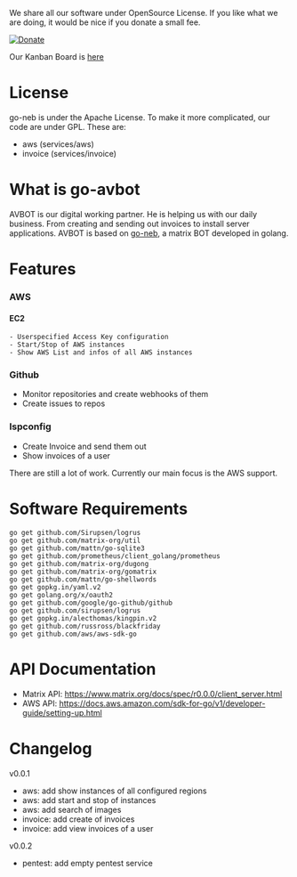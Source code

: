 
We share all our software under OpenSource License. If you like what we are doing, it would be nice if you donate a small fee. 

[![Donate](https://liberapay.com/assets/widgets/donate.svg)](https://liberapay.com/AVENTER/donate)

Our Kanban Board is [here](https://wekan.aventer.biz/b/XePZjKD4mK3eFY8MS/go-avbot)

# License
go-neb is under the Apache License. To make it more complicated, our code are under GPL. These are:
- aws (services/aws)
- invoice (services/invoice)


# What is go-avbot

AVBOT is our digital working partner. He is helping us with our daily business. From creating and sending out invoices to install server applications. AVBOT is based on [go-neb](https://github.com/matrix-org/go-neb), a matrix BOT developed in golang. 

# Features

### AWS
  #### EC2
    - Userspecified Access Key configuration
    - Start/Stop of AWS instances
    - Show AWS List and infos of all AWS instances

### Github
- Monitor repositories and create webhooks of them
- Create issues to repos

### Ispconfig
- Create Invoice and send them out
- Show invoices of a user

There are still a lot of work. Currently our main focus is the AWS support.

# Software Requirements

```
go get github.com/Sirupsen/logrus 
go get github.com/matrix-org/util
go get github.com/mattn/go-sqlite3
go get github.com/prometheus/client_golang/prometheus
go get github.com/matrix-org/dugong
go get github.com/matrix-org/gomatrix
go get github.com/mattn/go-shellwords
go get gopkg.in/yaml.v2
go get golang.org/x/oauth2
go get github.com/google/go-github/github
go get github.com/sirupsen/logrus
go get gopkg.in/alecthomas/kingpin.v2
go get github.com/russross/blackfriday
go get github.com/aws/aws-sdk-go
```

# API Documentation

- Matrix API: https://www.matrix.org/docs/spec/r0.0.0/client_server.html
- AWS API: https://docs.aws.amazon.com/sdk-for-go/v1/developer-guide/setting-up.html

# Changelog

v0.0.1
- aws: add show instances of all configured regions
- aws: add start and stop of instances
- aws: add search of images
- invoice: add create of invoices
- invoice: add view invoices of a user

v0.0.2
- pentest: add empty pentest service